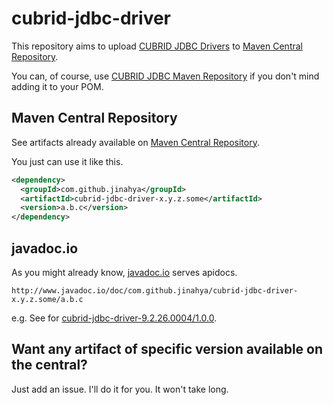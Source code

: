 # cubrid-jdbc-driver

This repository aims to upload [CUBRID JDBC Drivers](http://ftp.cubrid.org/CUBRID_Drivers/JDBC_Driver/) to [Maven Central Repository](http://search.maven.org/).

You can, of course, use [CUBRID JDBC Maven Repository](http://www.cubrid.org/wiki_apis/entry/cubrid-jdbc-maven-repository) if you don't mind adding it to your POM.

## Maven Central Repository

See artifacts already available on [Maven Central Repository](http://search.maven.org/#search%7Cga%7C1%7Ccubrid-jdbc-driver).

You just can use it like this.

```xml
<dependency>
  <groupId>com.github.jinahya</groupId>
  <artifactId>cubrid-jdbc-driver-x.y.z.some</artifactId>
  <version>a.b.c</version>
</dependency>
```

## javadoc.io

As you might already know, [javadoc.io](http://www.javadoc.io) serves apidocs.

```
http://www.javadoc.io/doc/com.github.jinahya/cubrid-jdbc-driver-x.y.z.some/a.b.c
```

e.g. See for [cubrid-jdbc-driver-9.2.26.0004/1.0.0](http://www.javadoc.io/doc/com.github.jinahya/cubrid-jdbc-driver-9.2.26.0004/1.0.0).

## Want any artifact of specific version available on the central?

Just add an issue. I'll do it for you. It won't take long.
